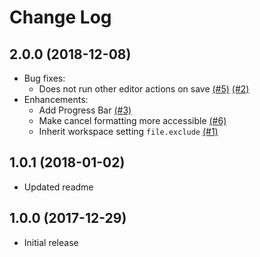 # Change Log
## 2.0.0 (2018-12-08)
* Bug fixes:
  * Does not run other editor actions on save [(#5)](https://github.com/jbockle/format-files/issues/5) [(#2)](https://github.com/jbockle/format-files/issues/2)
* Enhancements:
  * Add Progress Bar [(#3)](https://github.com/jbockle/format-files/issues/3)
  * Make cancel formatting more accessible [(#6)](https://github.com/jbockle/format-files/issues/6)
  * Inherit workspace setting `file.exclude` [(#1)](https://github.com/jbockle/format-files/issues/1)
## 1.0.1 (2018-01-02)
* Updated readme
## 1.0.0 (2017-12-29)
* Initial release
